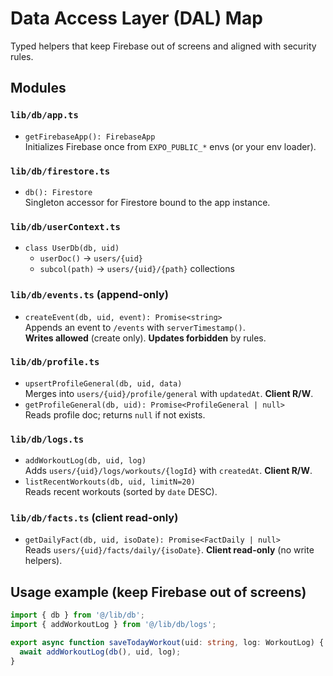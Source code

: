 # Data Access Layer (DAL) Map

Typed helpers that keep Firebase out of screens and aligned with security rules.

## Modules

### `lib/db/app.ts`
- `getFirebaseApp(): FirebaseApp`  
  Initializes Firebase once from `EXPO_PUBLIC_*` envs (or your env loader).

### `lib/db/firestore.ts`
- `db(): Firestore`  
  Singleton accessor for Firestore bound to the app instance.

### `lib/db/userContext.ts`
- `class UserDb(db, uid)`  
  - `userDoc()` → `users/{uid}`  
  - `subcol(path)` → `users/{uid}/{path}` collections

### `lib/db/events.ts` (append-only)
- `createEvent(db, uid, event): Promise<string>`  
  Appends an event to `/events` with `serverTimestamp()`.  
  **Writes allowed** (create only). **Updates forbidden** by rules.

### `lib/db/profile.ts`
- `upsertProfileGeneral(db, uid, data)`  
  Merges into `users/{uid}/profile/general` with `updatedAt`. **Client R/W**.
- `getProfileGeneral(db, uid): Promise<ProfileGeneral | null>`  
  Reads profile doc; returns `null` if not exists.

### `lib/db/logs.ts`
- `addWorkoutLog(db, uid, log)`  
  Adds `users/{uid}/logs/workouts/{logId}` with `createdAt`. **Client R/W**.
- `listRecentWorkouts(db, uid, limitN=20)`  
  Reads recent workouts (sorted by `date` DESC).

### `lib/db/facts.ts` (client read-only)
- `getDailyFact(db, uid, isoDate): Promise<FactDaily | null>`  
  Reads `users/{uid}/facts/daily/{isoDate}`. **Client read-only** (no write helpers).

## Usage example (keep Firebase out of screens)
```ts
import { db } from '@/lib/db';
import { addWorkoutLog } from '@/lib/db/logs';

export async function saveTodayWorkout(uid: string, log: WorkoutLog) {
  await addWorkoutLog(db(), uid, log);
}

